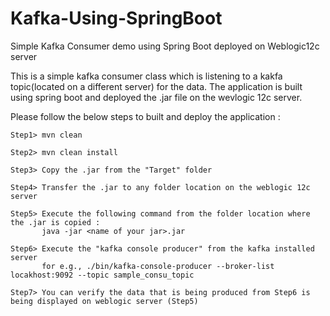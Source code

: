 # Kafka-Using-SpringBoot
Simple Kafka Consumer demo using Spring Boot deployed on Weblogic12c server

This is a simple kafka consumer class which is listening to a kakfa topic(located on a different server) for the data. The application is built using spring boot and deployed the .jar file on the wevlogic 12c server.

Please follow the below steps to built and deploy the application :

    Step1> mvn clean
 
    Step2> mvn clean install
 
    Step3> Copy the .jar from the "Target" folder
 
    Step4> Transfer the .jar to any folder location on the weblogic 12c server
 
    Step5> Execute the following command from the folder location where the .jar is copied :
           java -jar <name of your jar>.jar 
  
    Step6> Execute the "kafka console producer" from the kafka installed server
           for e.g., ./bin/kafka-console-producer --broker-list locakhost:9092 --topic sample_consu_topic
    
    Step7> You can verify the data that is being produced from Step6 is being displayed on weblogic server (Step5)
